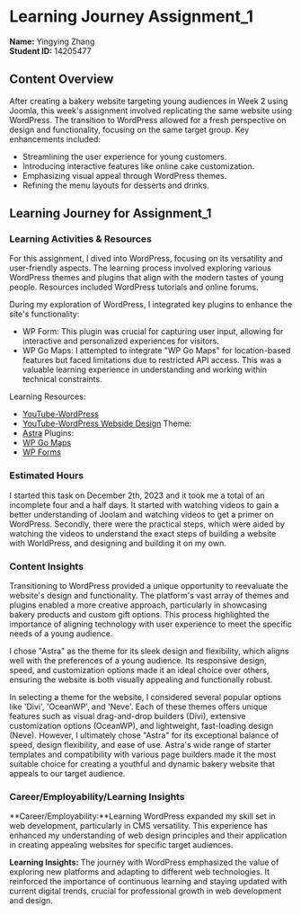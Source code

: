 # Learning Journey Assignment_1
**Name:** Yingying Zhang  
**Student ID:** 14205477

## Content Overview
After creating a bakery website targeting young audiences in Week 2 using Joomla, this week's assignment involved replicating the same website using WordPress. The transition to WordPress allowed for a fresh perspective on design and functionality, focusing on the same target group. Key enhancements included:
- Streamlining the user experience for young customers.
- Introducing interactive features like online cake customization.
- Emphasizing visual appeal through WordPress themes.
- Refining the menu layouts for desserts and drinks.

## Learning Journey for Assignment_1
### Learning Activities & Resources
For this assignment, I dived into WordPress, focusing on its versatility and user-friendly aspects. The learning process involved exploring various WordPress themes and plugins that align with the modern tastes of young people. Resources included WordPress tutorials and online forums.

During my exploration of WordPress, I integrated key plugins to enhance the site's functionality:
- WP Form: This plugin was crucial for capturing user input, allowing for interactive and personalized experiences for visitors.
- WP Go Maps: I attempted to integrate "WP Go Maps" for location-based features but faced limitations due to restricted API access. This was a valuable learning experience in understanding and working within technical constraints.

Learning Resources:
  - [YouTube-WordPress](https://www.youtube.com/watch?v=UT3No6nswz8)
  - [YouTube-WordPress Webside Design](https://www.youtube.com/watch?v=AABmCvjd_iU) 
Theme:
  - [Astra](https://wpastra.com/about/?utm_source=theme_preview&utm_medium=author_link&utm_campaign=astra_theme)
Plugins:
  - [WP Go Maps](https://wordpress.org/plugins/wp-google-maps/)
  - [WP Forms](https://wordpress.org/plugins/wpforms-lite/)

### Estimated Hours 
I started this task on December 2th, 2023 and it took me a total of an incomplete four and a half days. It started with watching videos to gain a better understanding of Joolam and watching videos to get a primer on WordPress. Secondly, there were the practical steps, which were aided by watching the videos to understand the exact steps of building a website with WorldPress, and designing and building it on my own.

### Content Insights
Transitioning to WordPress provided a unique opportunity to reevaluate the website's design and functionality. The platform's vast array of themes and plugins enabled a more creative approach, particularly in showcasing bakery products and custom gift options. This process highlighted the importance of aligning technology with user experience to meet the specific needs of a young audience.

I chose "Astra" as the theme for its sleek design and flexibility, which aligns well with the preferences of a young audience. Its responsive design, speed, and customization options made it an ideal choice over others, ensuring the website is both visually appealing and functionally robust.

In selecting a theme for the website, I considered several popular options like 'Divi', 'OceanWP', and 'Neve'. Each of these themes offers unique features such as visual drag-and-drop builders (Divi), extensive customization options (OceanWP), and lightweight, fast-loading design (Neve). However, I ultimately chose "Astra" for its exceptional balance of speed, design flexibility, and ease of use. Astra's wide range of starter templates and compatibility with various page builders made it the most suitable choice for creating a youthful and dynamic bakery website that appeals to our target audience.

### Career/Employability/Learning Insights
**Career/Employability:**Learning WordPress expanded my skill set in web development, particularly in CMS versatility. This experience has enhanced my understanding of web design principles and their application in creating appealing websites for specific target audiences.

**Learning Insights:** The journey with WordPress emphasized the value of exploring new platforms and adapting to different web technologies. It reinforced the importance of continuous learning and staying updated with current digital trends, crucial for professional growth in web development and design.